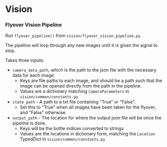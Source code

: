 # Vision

### Flyover Vision Pipeline

Run `flyover_pipeline()` from `vision/flyover_vision_pipeline.py`.

The pipeline will loop through any new images until it is given the signal to stop.

Takes three inputs:
- `camera_data_path`, which is the path to the json file with the necessary data for each image.
  - Keys are file paths to each image, and should be a path such that the image can be opened directly from the path in the pipeline.
  - Values are a dictionary matching `CameraParameters` in `vision/common/constants.py`
- `state_path` - A path to a txt file containing "True" or "False".
  - Set this to "True" when all images have been taken for the flyover, and "False" otherwise.
- `output_path` - The location for where the output json file will be once the pipeline is done.
  - Keys will be the bottle indices converted to strings
  - Values are the locations in dictionary form, matching the `Location` TypedDict in `vision/common/constants.py`
